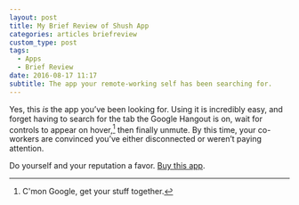 ```yaml
---
layout: post
title: My Brief Review of Shush App
categories: articles briefreview
custom_type: post
tags:
  - Apps
  - Brief Review
date: 2016-08-17 11:17
subtitle: The app your remote-working self has been searching for.
---
```

Yes, this *is* the app you’ve been looking for. Using it is incredibly easy, and forget having to search for the tab the Google Hangout is on, wait for controls to appear on hover,[^hover] then finally unmute. By this time, your co-workers are convinced you’ve either disconnected or weren’t paying attention.

Do yourself and your reputation a favor. [Buy this app](https://itunes.apple.com/us/app/shush-microphone-manager/id496437906?mt=12).

[^hover]: C'mon Google, get your stuff together.

